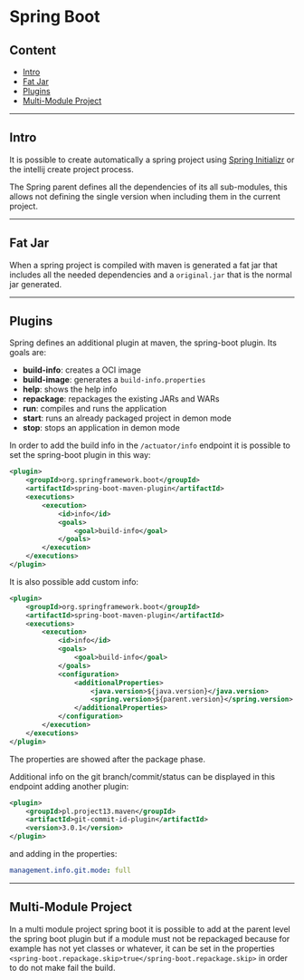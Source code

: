 # Spring Boot

## Content

- [Intro](#intro)
- [Fat Jar](#fat-jar)
- [Plugins](#plugins)
- [Multi-Module Project](#multi-module-project)

---

## Intro

It is possible to create automatically a spring project using [Spring Initializr](https://start.spring.io/) or
the intellij create project process.

The Spring parent defines all the dependencies of its all sub-modules, this allows not defining the single version
when including them in the current project.

---

## Fat Jar

When a spring project is compiled with maven is generated a fat jar that includes all the needed dependencies and 
a `original.jar` that is the normal jar generated.

---

## Plugins

Spring defines an additional plugin at maven, the spring-boot plugin. 
Its goals are:
- **build-info**: creates a OCI image
- **build-image**: generates a `build-info.properties`
- **help**: shows the help info
- **repackage**: repackages the existing JARs and WARs
- **run**: compiles and runs the application
- **start**: runs an already packaged project in demon mode
- **stop**: stops an application in demon mode

In order to add the build info in the `/actuator/info` endpoint it is possible to set the spring-boot plugin in this way:
```xml
<plugin>
    <groupId>org.springframework.boot</groupId>
    <artifactId>spring-boot-maven-plugin</artifactId>
    <executions>
        <execution>
            <id>info</id>
            <goals>
                <goal>build-info</goal>
            </goals>
        </execution>
    </executions>
</plugin>
```
It is also possible add custom info:
```xml
<plugin>
    <groupId>org.springframework.boot</groupId>
    <artifactId>spring-boot-maven-plugin</artifactId>
    <executions>
        <execution>
            <id>info</id>
            <goals>
                <goal>build-info</goal>
            </goals>
            <configuration>
                <additionalProperties>
                    <java.version>${java.version}</java.version>
                    <spring.version>${parent.version}</spring.version>
                </additionalProperties>
            </configuration>
        </execution>
    </executions>
</plugin>
```
The properties are showed after the package phase.

Additional info on the git branch/commit/status can be displayed in this endpoint adding another plugin:
```xml
<plugin>
    <groupId>pl.project13.maven</groupId>
    <artifactId>git-commit-id-plugin</artifactId>
    <version>3.0.1</version>
</plugin>
```
and adding in the properties:
```yaml
management.info.git.mode: full
```

---

## Multi-Module Project

In a multi module project spring boot it is possible to add at the parent level the spring boot plugin
but if a module must not be repackaged because for example has not yet classes or whatever, it can be set
in the properties `<spring-boot.repackage.skip>true</spring-boot.repackage.skip>` in order to do not make fail the build.
